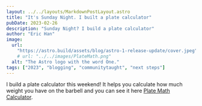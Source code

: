 ```yaml
---
layout: ../../layouts/MarkdownPostLayout.astro
title: "It's Sunday Night. I built a plate calculator"
pubDate: 2023-02-26
description: "Sunday Night? I build a plate calculator"
author: "Eric Han"
image:
  url:
    "https://astro.build/assets/blog/astro-1-release-update/cover.jpeg"
    # url: "../../images/PlateMath.png"
  alt: "The Astro logo with the word One."
tags: ["2023", "blogging", "communitytaught", "next steps"]
---
```


I build a plate calculator this weekend! It helps you calculate how much weight you have on the barbell and you can see it here [Plate Math Calculator](https://platemath.ericqyhan.com/).
